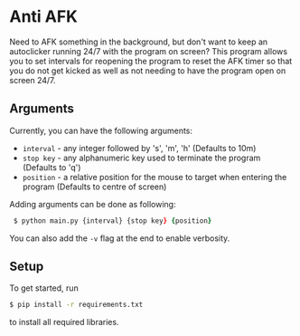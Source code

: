 # Anti AFK

Need to AFK something in the background, but don't want to keep an autoclicker running 24/7 with the program on screen?
This program allows you to set intervals for reopening the program to reset the AFK timer so that you do not get kicked as well as not needing to have the program open on screen 24/7.

## Arguments

Currently, you can have the following arguments:

- `interval` - any integer followed by 's', 'm', 'h' (Defaults to 10m)
- `stop key` - any alphanumeric key used to terminate the program (Defaults to 'q')
- `position` - a relative position for the mouse to target when entering the program (Defaults to centre of screen)

Adding arguments can be done as following:

```zsh
 $ python main.py {interval} {stop key} {position}
```

You can also add the `-v` flag at the end to enable verbosity.

## Setup

To get started, run

```zsh
$ pip install -r requirements.txt
```

to install all required libraries.
